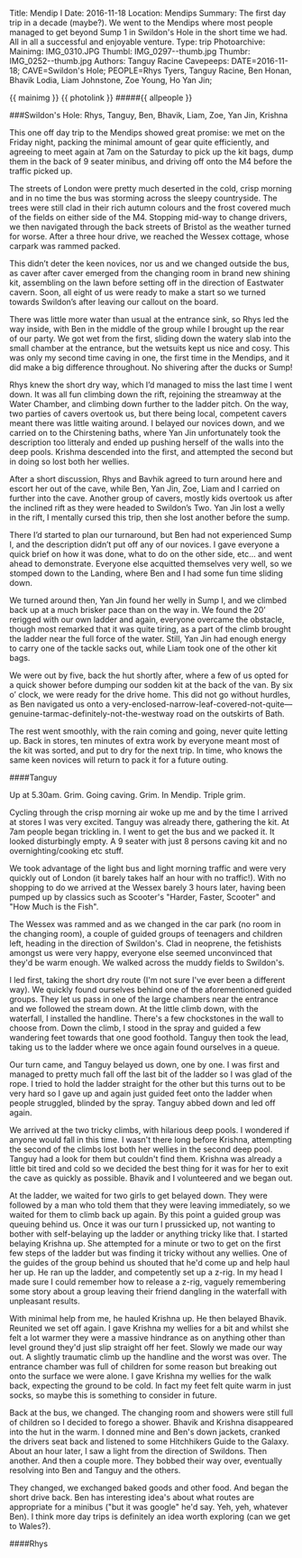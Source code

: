 Title: Mendip I
Date: 2016-11-18
Location: Mendips
Summary: The first day trip in a decade (maybe?). We went to the Mendips where most people managed to get beyond Sump 1 in Swildon's Hole in the short time we had. All in all a successful and enjoyable venture.
Type: trip
Photoarchive:
Mainimg: IMG_0310.JPG
Thumbl: IMG_0297--thumb.jpg
Thumbr: IMG_0252--thumb.jpg
Authors: Tanguy Racine
Cavepeeps: DATE=2016-11-18; CAVE=Swildon's Hole; PEOPLE=Rhys Tyers, Tanguy Racine, Ben Honan, Bhavik Lodia, Liam Johnstone, Zoe Young, Ho Yan Jin;

{{ mainimg }}
{{ photolink }}
#####{{ allpeople }}

###Swildon's Hole: Rhys, Tanguy, Ben, Bhavik, Liam, Zoe, Yan Jin, Krishna 

This one off day trip to the Mendips showed great promise: we met on the Friday night, packing the minimal amount of gear quite efficiently, and agreeing to meet again at 7am on the Saturday to pick up the kit bags, dump them in the back of 9 seater minibus, and driving off onto the M4 before the traffic picked up.

The streets of London were pretty much deserted in the cold, crisp morning and in no time the bus was storming across the sleepy countryside. The trees were still clad in their rich autumn colours and the frost covered much of the fields on either side of the M4. Stopping mid-way to change drivers, we then navigated through the back streets of Bristol as the weather turned for worse. After a three hour drive, we reached the Wessex cottage, whose carpark was rammed packed. 

This didn’t deter the keen novices, nor us and we changed outside the bus, as caver after caver emerged from the changing room in brand new shining kit, assembling on the lawn before setting off in the direction of Eastwater cavern. Soon, all eight of us were ready to make a start so we turned towards Swildon’s after leaving our callout on the board. 

There was little more water than usual at the entrance sink, so Rhys led the way inside, with Ben in the middle of the group while I brought up the rear of our party. We got wet from the first, sliding down the watery slab into the small chamber at the entrance, but the wetsuits kept us nice and cosy. This was only my second time caving in one, the first time in the Mendips, and it did make a big difference throughout. No shivering after the ducks or Sump!

Rhys knew the short dry way, which I’d managed to miss the last time I went down. It was all fun climbing down the rift, rejoining the streamway at the Water Chamber, and climbing down further to the ladder pitch. On the way, two parties of cavers overtook us, but there being local, competent cavers meant there was little waiting around. I belayed our novices down, and we carried on to the Chirstening baths, where Yan Jin unfortunately took the description too litteraly and ended up pushing herself of the walls into the deep pools. Krishma descended into the first, and attempted the second but in doing so lost both her wellies. 

After a short discussion, Rhys and Bavhik agreed to turn around here and escort her out of the cave, while Ben, Yan Jin, Zoe, Liam and I carried on further into the cave. Another group of cavers, mostly kids overtook us after the inclined rift as they were headed to Swildon’s Two.  Yan Jin lost a welly in the rift, I mentally cursed this trip, then she lost another before the sump. 

There I’d started to plan our turnaround, but Ben had not experienced Sump I, and the description didn’t put off any of our novices. I gave everyone a quick brief on how it was done, what to do on the other side, etc… and went ahead to demonstrate. Everyone else acquitted themselves very well, so we stomped down to the Landing, where Ben and I had some fun time sliding down.

We turned around then, Yan Jin found her welly in Sump I, and we climbed back up at a much brisker pace than on the way in. We found the 20’ rerigged with our own ladder and again, everyone overcame the obstacle, though most remarked that it was quite tiring, as a part of the climb brought the ladder near the full force of the water. Still, Yan Jin had enough energy to carry one of the tackle sacks out, while Liam took one of the other kit bags. 

We were out by five, back the hut shortly after, where a few of us opted for a quick shower before dumping our sodden kit at the back of the van. By six o’ clock, we were ready for the drive home. This did not go without hurdles, as Ben navigated us onto a very-enclosed-narrow-leaf-covered-not-quite—genuine-tarmac-definitely-not-the-westway road on the outskirts of Bath. 

The rest went smoothly, with the rain coming and going, never quite letting up.  Back in stores, ten minutes of extra work by everyone meant most of the kit was sorted, and put to dry for the next trip. In time, who knows the same keen novices will return to pack it for a future outing.

####Tanguy

Up at 5.30am. Grim. Going caving. Grim. In Mendip. Triple grim.

Cycling through the crisp morning air woke up me and by the time I arrived at stores I was very excited. Tanguy was already there, gathering the kit. At 7am people began trickling in. I went to get the bus and we packed it. It looked disturbingly empty. A 9 seater with just 8 persons caving kit and no overnighting/cooking etc stuff. 

We took advantage of the light bus and light morning traffic and were very quickly out of London (it barely takes half an hour with no traffic!). With no shopping to do we arrived at the Wessex barely 3 hours later, having been pumped up by classics such as Scooter's "Harder, Faster, Scooter" and "How Much is the Fish".

The Wessex was rammed and as we changed in the car park (no room in the changing room), a couple of guided groups of teenagers and children left, heading in the direction of Swildon's. Clad in neoprene, the fetishists amongst us were very happy, everyone else seemed unconvinced that they'd be warm enough. We walked across the muddy fields to Swildon's.

I led first, taking the short dry route (I'm not sure I've ever been a different way). We quickly found ourselves behind one  of the aforementioned guided groups. They let us pass in one of the large chambers near the entrance and we followed the stream down. At the little climb down, with the waterfall, I installed the handline. There's a few chockstones in the wall to choose from. Down the climb, I stood in the spray and guided a few wandering feet towards that one good foothold. Tanguy then took the lead, taking us to the ladder where we once again found ourselves in a queue. 

Our turn came, and Tanguy belayed us down, one by one. I was first and managed to pretty much fall off the last bit of the ladder so I was glad of the rope. I tried to hold the ladder straight for the other but this turns out to be very hard so I gave up and again just guided feet onto the ladder when people struggled, blinded by the spray. Tanguy abbed down and led off again. 

We arrived at the two tricky climbs, with hilarious deep pools. I wondered if anyone would fall in this time. I wasn't there long before Krishna, attempting the second of the climbs lost both her wellies in the second deep pool. Tanguy had a look for them but couldn't find them. Krishna was already a little bit tired and cold so we decided the best thing for it was for her to exit the cave as quickly as possible. Bhavik and I volunteered and we began out.

At the ladder, we waited for two girls to get belayed down. They were followed by a man who told them that they were leaving immediately, so we waited for them to climb back up again. By this point a guided group was queuing behind us. Once it was our turn I prussicked up, not wanting to bother with self-belaying up the ladder or anything tricky like that. I started belaying Krishna up. She attempted for a minute or two to get on the first few steps of the ladder but was finding it tricky without any wellies. One of the guides of the group behind us shouted that he'd come up and help haul her up. He ran up the ladder, and competently set up a z-rig. In my head I made sure I could remember how to release a z-rig, vaguely remembering some story about a group leaving their friend dangling in the waterfall with unpleasant results.

With minimal help from me, he hauled Krishna up. He then belayed Bhavik. Reunited we set off again. I gave Krishna my wellies for a bit and whilst she felt a lot warmer they were a massive hindrance as on anything other than level ground they'd just slip straight off her feet. Slowly we made our way out. A slightly traumatic climb up the handline and the worst was over. The entrance chamber was full of children for some reason but breaking out onto the surface we were alone. I gave Krishna my wellies for the walk back, expecting the ground to be cold. In fact my feet felt quite warm in just socks, so maybe this is something to consider in future.

Back at the bus, we changed. The changing room and showers were still full of children so I decided to forego a shower. Bhavik and Krishna disappeared into the hut in the warm. I donned mine and Ben's down jackets, cranked the drivers seat back and listened to some Hitchhikers Guide to the Galaxy. About an hour later, I saw a light from the direction of Swildons. Then another. And then a couple more. They bobbed their way over, eventually resolving into Ben and Tanguy and the others. 

They changed, we exchanged baked goods and other food. And began the short drive back. Ben has interesting idea's about what routes are appropriate for a minibus ("but it was google" he'd say. Yeh, yeh, whatever Ben). I think more day trips is definitely an idea worth exploring (can we get to Wales?).

####Rhys
